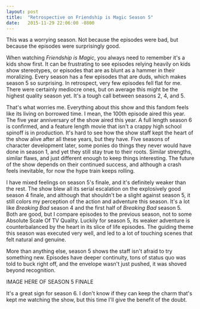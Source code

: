 ```yaml
---
layout: post
title:  "Retrospective on Friendship is Magic Season 5"
date:   2015-11-29 22:06:00 -0800
---
```


This was a worrying season. Not because the episodes were bad, but because
the episodes were surprisingly good.

When watching *Friendship is Magic*, you always need to remember it's
a kids show first. It can be frustrating to see
episodes relying heavily on kids show stereotypes, or episodes that are
as blunt as a hammer in their moralizing. Every season has a few episodes
that are duds, which makes season 5 so surprising. In retrospect, very
few episodes fell flat for me. There were certainly mediocre ones, but on
average this might be the highest quality season yet. It's a tough call
between seasons 2, 4, and 5.

That's what worries me.
Everything about this show and this fandom feels like its living on borrowed time.
I mean, the 100th episode aired this year. The five year anniversary
of the show aired this year. A full length season 6 is confirmed, and a
feature length movie that isn't a crappy high school spinoff is in production.
It's hard to see how the show staff kept the
heart of the show alive after all these years, but they have.
Five seasons of character development later, some ponies do things they never
would have done in season 1, and yet they still
stay true to their roots. Similar strengths, similar flaws, and just different
enough to keep things interesting. The future of the show depends on their
continued success, and although a crash feels inevitable, for now the
hype train keeps rolling.

I have mixed feelings on season 5's finale, and it's definitely weaker than the
rest.
The show blew all its
serial escalation on the explosively good season 4 finale, and although that
shouldn't be a slight against season 5, it still colors my perception of the
action and adventure this season. It's a lot like
*Breaking Bad* season 4 and the first half of *Breaking Bad* season 5.
Both are good, but I compare episodes to the previous season, not
to some Absolute Scale Of TV Quality. Luckily for season 5, its weaker
adventure is counterbalanced by the heart in its slice of life episodes.
The guiding theme this season was executed very well, and led to a
lot of touching scenes that felt natural and genuine.

More than anything else, season 5 shows the staff isn't afraid to try something
new. Episodes have deeper continuity, tons of status quo was told to buck
right off, and the envelope wasn't just pushed, it was shoved beyond recognition.

IMAGE HERE OF SEASON 5 FINALE

It's a great sign for season 6. I don't know if they can keep the charm that's
kept me watching the show, but this time I'll give the benefit of the doubt.

